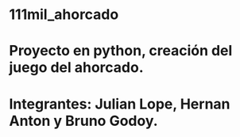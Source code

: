 # 111mil_ahorcado

# Proyecto en python, creación del juego del ahorcado.
# Integrantes: Julian Lope, Hernan Anton y Bruno Godoy.
